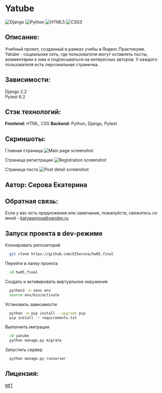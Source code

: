 
# Yatube 
![Django](https://img.shields.io/badge/django-%23092E20.svg?style=for-the-badge&logo=django&logoColor=white) ![Python](https://img.shields.io/badge/python-3670A0?style=for-the-badge&logo=python&logoColor=ffdd54) ![HTML5](https://img.shields.io/badge/html5-%23E34F26.svg?style=for-the-badge&logo=html5&logoColor=white) ![CSS3](https://img.shields.io/badge/css3-%231572B6.svg?style=for-the-badge&logo=css3&logoColor=white)

## Описание:
Учебный проект, созданный в рамках учебы в Яндекс.Практикуме.
Yatube - социальная сеть, где пользователи могут оставлять посты, комментарии к ним и подписываться на интересных авторов. У каждого пользователя есть персональная страничка.

## Зависимости:
Django 2.2<br>
Pytest 6.2

## Стэк технологий:
**Frontend:** HTML, CSS
**Backend:** Python, Django, Pytest

## Скриншоты:
Главная страница
![Main page screenshot](https://i120.fastpic.org/big/2022/0707/4b/d6ac81f786b9ae700eebfae6049ac94b.jpg)

Страница регистрации
![Registration screenshot](https://i120.fastpic.org/big/2022/0707/a4/8593213ae16222727c35700f5b94e0a4.jpg)

Страница поста
![Post detail screenshot](https://i120.fastpic.org/big/2022/0707/c8/3bedf7b2d483b2bd4252cdf20466bbc8.jpg)

## Автор: Серова Екатерина

## Обратная связь:
Если у вас есть предложения или замечания, пожалуйста, свяжитесь со мной - katyaserova@yandex.ru

## Запуск проекта в dev-режиме

Клонировать репозиторий

```bash
  git clone https://github.com/EISerova/hw05_final
```

Перейти в папку проекта

```bash
  cd hw05_final
```

Создать и активировать виртуальное окружение

```bash
  python3 -m venv env
  source env/bin/activate
```

Установить зависимости

```bash
  python -m pip install --upgrade pip
  pip install -r requirements.txt
```

Выполнить миграции

```bash
  cd yatube
  python manage.py migrate
```

Запустить сервер

```bash
  python manage.py runserver
```

## Лицензия:
[MIT](https://choosealicense.com/licenses/mit/)
